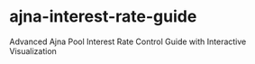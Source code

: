 # ajna-interest-rate-guide
Advanced Ajna Pool Interest Rate Control Guide with Interactive Visualization

